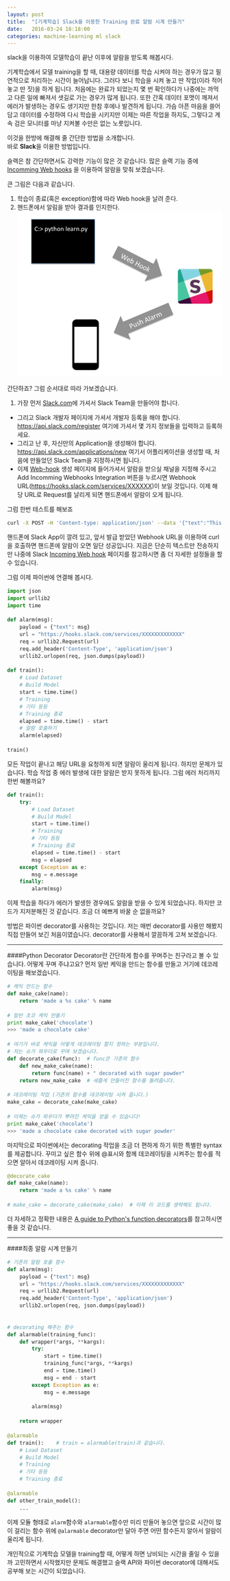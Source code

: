 ```yaml
---
layout: post
title:  "[기계학습] Slack을 이용한 Training 완료 알람 시계 만들기"
date:   2016-03-24 18:18:00
categories: machine-learning ml slack
---
```


slack을 이용하여 모델학습이 끝난 이후에 알람을 받도록 해봅시다.

기계학습에서 모델 training을 할 때, 대용량 데이터를 학습 시켜야 하는 경우가 많고 필연적으로 처리하는 시간이 늘어납니다. 그러다 보니 학습을 시켜 놓고 딴 작업(이라 적어 놓고 딴 짓)을 하게 됩니다. 처음에는 완료가 되었는지 몇 번 확인하다가 나중에는 까먹고 다른 일에 빠져서 샛길로 가는 경우가 많게 됩니다. 또한 간혹 데이터 포맷이 깨져서 에러가 발생하는 경우도 생기지만 한참 후에나 발견하게 됩니다. 가슴 아픈 마음을 쓸어 담고 데이터를 수정하여 다시 학습을 시키지만 이제는 따른 작업을 하지도, 그렇다고 계속 검은 모니터를 마냥 지켜볼 수만은 없는 노릇입니다.

이것을 한방에 해결해 줄 간단한 방법을 소개합니다. <br>
바로 **Slack**을 이용한 방법입니다.

슬랙은 참 간단하면서도 강력한 기능이 많은 것 같습니다. 많은 슬랙 기능 중에 [Incomming Web hooks](https://api.slack.com/incoming-webhooks) 을 이용하여 알람을 맞춰 보겠습니다.

큰 그림은 다음과 같습니다. 

1. 학습이 종료(혹은 exception)함에 따라 Web hook을 날려 준다.
2. 핸드폰에서 알림을 받아 결과를 인지한다.
![](/assets/images/slack_alarm.png)

간단하죠? 그럼 순서대로 따라 가보겠습니다.

1. 가장 먼저 [Slack.com](https://slack.com/)에 가셔서 Slack Team을 만들어야 합니다.
+ 그리고 Slack 개발자 페이지에 가셔서 개발자 등록을 해야 합니다.
https://api.slack.com/register
여기에 가셔서 몇 가지 정보들을 입력하고 등록하세요.
+ 그리고 난 후, 자신만의 Application을 생성해야 합니다.
https://api.slack.com/applications/new
여기서 어플리케이션을 생성할 때, 처음에 만들었던 Slack Team을 지정하시면 됩니다.
+ 이제 [Web-hook](https://my.slack.com/services/new/incoming-webhook/) 생성 페이지에 들어가셔서 알람을 받으실 채널을 지정해 주시고 Add Incomming Webhooks Integration 버튼을 누르시면 Webhook URL(https://hooks.slack.com/services/XXXXXX)이 보일 것입니다. 이제 해당 URL로 Request를 날리게 되면 핸드폰에서 알람이 오게 됩니다.

그럼 한번 테스트를 해보죠
```bash
curl -X POST -H 'Content-type: application/json' --data '{"text":"This is a line of text.\nAnd this is another one."}' https://hooks.slack.com/services/XXXXXXXXXXXXXXXXXXXXX
```
핸드폰에 Slack App이 깔려 있고, 앞서 발급 받았던 Webhook URL을 이용하여 curl을 호출하면 핸드폰에 알람이 오면 일단 성공입니다. 지금은 단순히 텍스트만 전송하지만 나중에 Slack [Incoming Web hook](https://api.slack.com/incoming-webhooks) 페이지를 참고하시면 좀 더 자세한 설정들을 할 수 있습니다.

그럼 이제 파이썬에 연결해 봅시다.

```python
import json
import urllib2
import time

def alarm(msg):
	payload = {"text": msg}
    url = "https://hooks.slack.com/services/XXXXXXXXXXXXX"
    req = urllib2.Request(url)
    req.add_header('Content-Type', 'application/json')
    urllib2.urlopen(req, json.dumps(payload))
	
def train():
    # Load Dataset
    # Build Model
    start = time.time()
    # Training
    # 기타 등등
    # Training 종료
    elapsed = time.time() - start
    # 알람 호출하기
    alarm(elapsed)

train()
```

모든 작업이 끝나고 해당 URL을 요청하게 되면 알람이 울리게 됩니다. 하지만 문제가 있습니다. 학습 작업 중 에러 발생에 대한 알람은 받지 못하게 됩니다. 그럼 에러 처리까지 한번 해볼까요?

```python
def train():
    try:
        # Load Dataset
        # Build Model
        start = time.time()
        # Training
        # 기타 등등
        # Training 종료
        elapsed = time.time() - start
        msg = elapsed
    except Exception as e:
        msg = e.message
    finally:
        alarm(msg)

```

이제 학습을 하다가 에러가 발생한 경우에도 알람을 받을 수 있게 되었습니다. 하지만 코드가 지저분해진 것 같습니다. 조금 더 예쁘게 바꿀 순 없을까요? 

방법은 파이썬 decorator를 사용하는 것입니다. 저는 매번 decorator를 사용만 해봤지 직접 만들어 보긴 처음이였습니다. decorator를 사용해서 깔끔하게 고쳐 보겠습니다.

-------

####Python Decorator
Decorator란 간단하게 함수를 꾸며주는 친구라고 볼 수 있습니다. 어떻게 꾸며 주냐고요? 먼저 일반 케익을 만드는 함수를 만들고 거기에 데코레이팅을 해보겠습니다.
```python
# 케익 만드는 함수
def make_cake(name):
    return 'made a %s cake' % name

# 일반 초코 케익 만들기
print make_cake('chocolate')
>>> 'made a chocolate cake'

# 여기가 바로 케익을 어떻게 데코레이팅 할지 정하는 부분입니다.
# 저는 슈가 파우더로 꾸며 보겠습니다.
def decorate_cake(func):  # func은 기존의 함수
    def new_make_cake(name):
        return func(name) + " decorated with sugar powder"
    return new_make_cake  # 새롭게 만들어진 함수를 돌려줍니다.

# 데코레이팅 작업 (기존의 함수를 데코레이팅 시켜 줍니다.)
make_cake = decorate_cake(make_cake)

# 이제는 슈가 파우더가 뿌려진 케익을 얻을 수 있습니다!
print make_cake('chocolate')
>>> 'made a chocolate cake decorated with sugar powder'
```

마지막으로 파이썬에서는 decorating 작업을 조금 더 편하게 하기 위한 특별한 syntax를 제공합니다. 꾸미고 싶은 함수 위에 @표시와 함께 데코레이팅을 시켜주는 함수를 적으면 알아서 데코레이팅 시켜 줍니다.

```python
@decorate_cake
def make_cake(name):
    return 'made a %s cake' % name

# make_cake = decorate_cake(make_cake)  # 이제 이 코드를 생략해도 됩니다.
```
더 자세하고 정확한 내용은
[A guide to Python's function decorators](http://thecodeship.com/patterns/guide-to-python-function-decorators/)를 참고하시면 좋을 것 같습니다.

--------------

####최종 알람 시계 만들기

```python
# 기존의 알람 호출 함수
def alarm(msg):
	payload = {"text": msg}
    url = "https://hooks.slack.com/services/XXXXXXXXXXXXX"
    req = urllib2.Request(url)
    req.add_header('Content-Type', 'application/json')
    urllib2.urlopen(req, json.dumps(payload))


# decorating 해주는 함수
def alarmable(training_func):
    def wrapper(*args, **kargs):
        try:
            start = time.time()
            training_func(*args, **kargs)
            end = time.time()
            msg = end - start
        except Exception as e:
            msg = e.message

        alarm(msg)

    return wrapper

@alarmable
def train():    # train = alarmable(train)과 같습니다.
    # Load Dataset
    # Build Model
    # Training
    # 기타 등등
    # Training 종료

@alarmable
def other_train_model():
    ...
```

이제 모듈 형태로 ```alarm```함수와 ```alarmable```함수만 미리 만들어 놓으면 
앞으로 시간이 많이 걸리는 함수 위에 ```@alarmable``` decorator만 달아 주면 어떤 함수든지 알아서 알람이 울리게 됩니다.

개인적으로 기계학습 모델을 training할 때, 어떻게 하면 낭비되는 시간을 줄일 수 있을까 고민하면서 시작했지만 문제도 해결했고 슬랙 API와 파이썬 decorator에 대해서도 공부해 보는 시간이 되었습니다.
